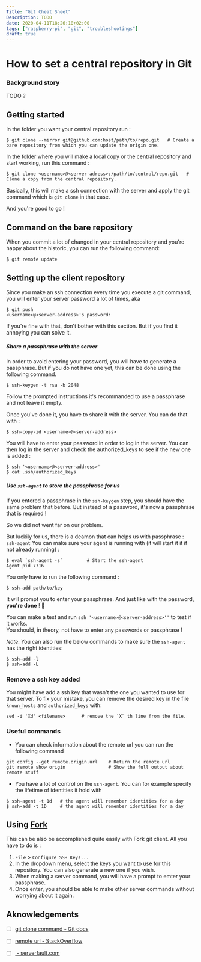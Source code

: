```yaml
---
Title: "Git Cheat Sheet"
Description: TODO
date: 2020-04-11T18:26:10+02:00
tags: ["raspberry-pi", "git", "troubleshootings"]
draft: true
---
```


# How to set a central repository in Git

### Background story
TODO ?

## Getting started
In the folder you want your central repository run :
```
$ git clone --mirror git@github.com:host/path/to/repo.git   # Create a bare repository from which you can update the origin one.
```
In the folder where you will make a local copy or the central repository and start working, run this command :
```
$ git clone <username>@<server-adress>:/path/to/central/repo.git   # Clone a copy from the central repository.
```
Basically, this will make a ssh connection with the server and apply the git command which is `git clone` in that case.

And you're good to go !

## Command on the bare repository
When you commit a lot of changed in your central repository and you're happy about the historic, you can run the following command:
```
$ git remote update
```

## Setting up the client repository
Since you make an ssh connection every time you execute a git command, you will enter your server password a lot of times, aka
```
$ git push
<username>@<server-address>'s password: 
``` 
If you're fine with that, don't bother with this section. But if you find it annoying you can solve it.

##### Share a passphrase with the server
In order to avoid entering your password, you will have to generate a passphrase.
But if you do not have one yet, this can be done using the following command.
```
$ ssh-keygen -t rsa -b 2048
```
Follow the prompted instructions it's recommanded to use a passphrase and not leave it empty.

Once you've done it, you have to share it with the server.
You can do that with :
```
$ ssh-copy-id <username>@<server-address>
```
You will have to enter your password in order to log in the server.
You can then log in the server and check the authorized_keys to see if the new one is added :
```
$ ssh '<username>@<server-address>'
$ cat .ssh/authorized_keys
```
##### Use `ssh-agent` to store the passphrase for us
If you entered a passphrase in the `ssh-keygen` step, you should have the same problem that before.
But instead of a password, it's now a passphrase that is required !

So we did not went far on our problem.

But luckily for us, there is a deamon that can helps us with passphrase : `ssh-agent`
You can make sure your agent is running with (it will start it it if not already running) :
```
$ eval `ssh-agent -s`         # Start the ssh-agent
Agent pid 7716
```
You only have to run the following command :
```
$ ssh-add path/to/key
```
It will prompt you to enter your passphrase.    And just like with the password, **you're done** ! 🎉

You can make a test and run `ssh '<username>@<server-address>''` to test if it works.  
You should, in theory, not have to enter any passwords or passphrase !

*Note*: You can also run the below commands to make sure the `ssh-agent` has the right identities:
```
$ ssh-add -l
$ ssh-add -L
```

### Remove a ssh key added
You might have add a ssh key that wasn't the one you wanted to use for that server.
To fix your mistake, you can remove the desired key in the file `known_hosts` and `authorized_keys` with:
```
sed -i 'Xd' <filename>      # remove the `X` th line from the file.
```

### Useful commands
* You can check information about the remote url you can run the following command
```
git config --get remote.origin.url    # Return the remote url
git remote show origin                # Show the full output about remote stuff
```

* You have a lot of control on the `ssh-agent`. You can for example specify the lifetime of identities it hold with
```
$ ssh-agent -t 1d   # the agent will remember identities for a day
$ ssh-add -t 1D     # the agent will remember identities for a day
```

## Using [Fork](https://fork.dev/)
This can be also be accomplished quite easily with Fork git client.
All you have to do is :
1. `File` > `Configure SSH Keys...`
2. In the dropdown menu, select the keys you want to use for this repository. You can also generate a new one if you wish.
3. When making a server command, you will have a prompt to emter your passphrase.
4. Once enter, you should be able to make other server commands without worrying about it again.


## Aknowledgements
* [ ] [git clone command - Git docs](https://git-scm.com/docs/git-clone)
* [ ] [remote url - StackOverflow](https://stackoverflow.com/questions/4089430/how-can-i-determine-the-url-that-a-local-git-repository-was-originally-cloned-fr)

* [ ] [ - serverfault.com](https://serverfault.com/questions/241588/how-to-automate-ssh-login-with-password)